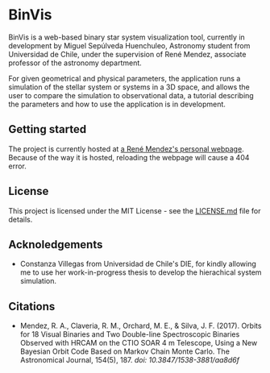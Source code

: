 # BinVis

BinVis is a web-based binary star system visualization tool, currently in development by Miguel Sepúlveda Huenchuleo, Astronomy student from Universidad de Chile, under the supervision of René Mendez, associate professor of the astronomy department.

For given geometrical and physical parameters, the application runs a simulation of the stellar system or systems in a 3D space, and allows the user to compare the simulation to observational data, a tutorial describing the parameters and how to use the application is in development.

## Getting started
The project is currently hosted at [a René Mendez's personal webpage](http://www.das.uchile.cl/~rmendez/0001_Research/2_Visual_Binaries/interactive/binvis/). Because of the way it is hosted, reloading the webpage will cause a 404 error.

## License
This project is licensed under the MIT License - see the [LICENSE.md](LICENSE.md) file for details.

## Acknoledgements

*	Constanza Villegas from Universidad de Chile's DIE, for kindly allowing me to use her work-in-progress thesis to develop the hierachical system simulation.

## Citations
*	Mendez, R. A., Claveria, R. M., Orchard, M. E., & Silva, J. F. (2017). Orbits for 18 Visual Binaries and Two Double-line Spectroscopic Binaries Observed with HRCAM on the CTIO SOAR 4 m Telescope, Using a New Bayesian Orbit Code Based on Markov Chain Monte Carlo. The Astronomical Journal, 154(5), 187. *doi: 10.3847/1538-3881/aa8d6f*
